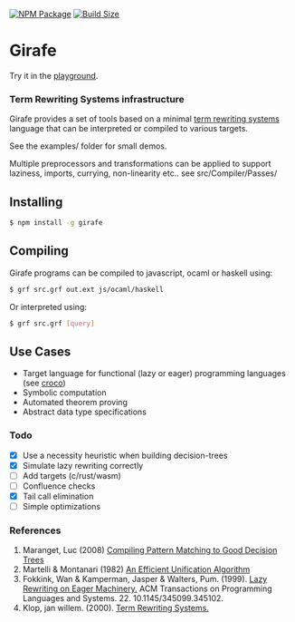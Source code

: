 [![NPM Package][npm]][npm-url]
[![Build Size][build-size]][build-size-url]

# Girafe

Try it in the [playground](https://nathsou.github.io/Girafe).

 ### Term Rewriting Systems infrastructure

Girafe provides a set of tools based on a minimal [term rewriting systems](https://en.wikipedia.org/wiki/Rewriting) language that can be interpreted or compiled to various targets.

See the examples/ folder for small demos.

Multiple preprocessors and transformations can be applied to support laziness, imports, currying, non-linearity etc.. see src/Compiler/Passes/

## Installing

```bash
$ npm install -g girafe
```

## Compiling
Girafe programs can be compiled to javascript, ocaml or haskell using:
```bash
$ grf src.grf out.ext js/ocaml/haskell
```

Or interpreted using:
```bash
$ grf src.grf [query]
```
## Use Cases

- Target language for functional (lazy or eager) programming languages (see [croco](https://github.com/nathsou/Croco))
- Symbolic computation
- Automated theorem proving
- Abstract data type specifications

### Todo

- [x] Use a necessity heuristic when building decision-trees
- [x] Simulate lazy rewriting correctly
- [ ] Add targets (c/rust/wasm)
- [ ] Confluence checks
- [x] Tail call elimination
- [ ] Simple optimizations

### References

1. Maranget, Luc (2008) [Compiling Pattern Matching to Good Decision Trees](http://moscova.inria.fr/~maranget/papers/ml05e-maranget.pdf)
2. Martelli & Montanari (1982) [An Efficient Unification Algorithm](http://moscova.inria.fr/~levy/courses/X/IF/03/pi/levy2/martelli-montanari.pdf)
3. Fokkink, Wan & Kamperman, Jasper & Walters, Pum. (1999). [Lazy Rewriting on Eager Machinery.](https://www.researchgate.net/publication/277293248_Lazy_Rewriting_on_Eager_Machinery) ACM Transactions on Programming Languages and Systems. 22. 10.1145/345099.345102. 
4. Klop, jan willem. (2000). [Term Rewriting Systems.](https://www.researchgate.net/publication/2472655_Term_Rewriting_Systems) 

[npm]: https://img.shields.io/npm/v/girafe
[npm-url]: https://www.npmjs.com/package/girafe
[build-size]: https://badgen.net/bundlephobia/minzip/girafe
[build-size-url]: https://bundlephobia.com/result?p=girafe